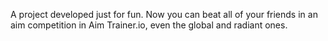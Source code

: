 A project developed just for fun. Now you can beat all of your friends in an aim competition in Aim Trainer.io, even the global and radiant ones.
